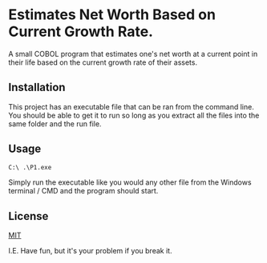 # Estimates Net Worth Based on Current Growth Rate.
A small COBOL program that estimates one's net worth at a current point in their life based on the current growth rate of their assets. 

## Installation
This project has an executable file that can be ran from the command line. You should be able to get it to run so long as you extract all the files into the same folder and the run file.

## Usage

```bash
C:\ .\P1.exe
```

Simply run the executable like you would any other file from the Windows terminal / CMD and the program should start. 

## License
[MIT](https://choosealicense.com/licenses/mit/)

I.E. Have fun, but it's your problem if you break it.